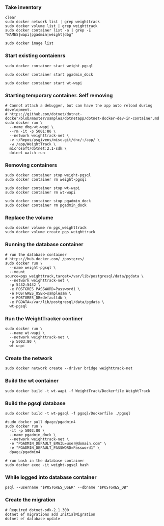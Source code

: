 
### Take inventory
    clear
    sudo docker network list | grep weighttrack
    sudo docker volume list | grep weighttrack
    sudo docker container list -a | grep -E "NAMES|wapi|pgadmin|weight|dbg"

    sudo docker image list

### Start existing contaienrs

    sudo docker container start weight-pgsql

    sudo docker container start pgadmin_dock

    sudo docker container start wt-wapi

### Starting temporary container. Self removing
    # Cannot attach a debugger, but can have the app auto reload during development.
    # https://github.com/dotnet/dotnet-docker/blob/master/samples/dotnetapp/dotnet-docker-dev-in-container.md
    sudo docker run \
      --name dbg-wt-wapi \
      --rm -it -p 5001:80 \
      --network weighttrack-net \
      -v ~/Repos/psgivens/misc.git/dnc/:/app/ \
      -w /app/WeightTrack \
      microsoft/dotnet:2.1-sdk \
      dotnet watch run

### Removing containers

    sudo docker container stop weight-pgsql
    sudo docker container rm weight-pgsql

    sudo docker container stop wt-wapi
    sudo docker container rm wt-wapi

    sudo docker container stop pgadmin_dock
    sudo docker container rm pgadmin_dock

### Replace the volume
    sudo docker volume rm pgs_weighttrack
    sudo docker volume create pgs_weighttrack

### Running the database container

    # run the database container
    # https://hub.docker.com/_/postgres/
    sudo docker run \
      --name weight-pgsql \
      --mount source=pgs_weighttrack,target=/var/lib/postgresql/data/pgdata \
      --network weighttrack-net \
      -p 5432:5432 \
      -e POSTGRES_PASSWORD=Password1 \
      -e POSTGRES_USER=samplesam \
      -e POSTGRES_DB=defaultdb \
      -e PGDATA=/var/lib/postgresql/data/pgdata \
      wt-pgsql

### Run the WeightTracker continer
    sudo docker run \
      --name wt-wapi \
      --network weighttrack-net \
      -p 5003:80 \
      wt-wapi

### Create the network
    sudo docker network create --driver bridge weighttrack-net

### Build the wt container
    sudo docker build -t wt-wapi -f WeightTrack/Dockerfile WeightTrack
  
### Build the pgsql database

    sudo docker build -t wt-pgsql -f pgsql/Dockerfile ./pgsql

    #sudo docker pull dpage/pgadmin4
    sudo docker run \
      -it -p 5002:80 \
      --name pgadmin_dock \
      --network weighttrack-net \
      -e "PGADMIN_DEFAULT_EMAIL=user@domain.com" \
      -e "PGADMIN_DEFAULT_PASSWORD=Password1" \
      dpage/pgadmin4

    # run bash in the database container
    sudo docker exec -it weight-pgsql bash

### While logged into database container

    psql --username "$POSTGRES_USER" --dbname "$POSTGRES_DB"


    
### Create the migration


    # Required dotnet-sdk-2.1.300
    dotnet ef migrations add InitialMigration
    dotnet ef database update



